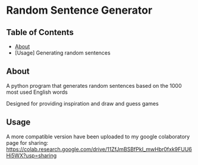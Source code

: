 # Random Sentence Generator

## Table of Contents

- [About](#about)
- [Usage] Generating random sentences

## About <a name = "about"></a>

<p>A python program that generates random sentences based on the 1000 most used English words</p>
<p>Designed for providing inspiration and draw and guess games</p>

## Usage <a name = "usage"></a>

A more compatible version have been uploaded to my google colaboratory page for sharing: 
https://colab.research.google.com/drive/11ZfJmBSBfPkI_mwHbr0fxk9FUU6Hi5WX?usp=sharing
